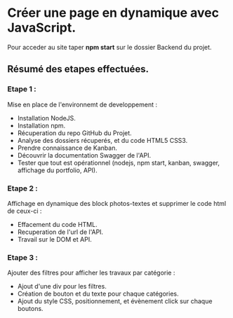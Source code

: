 # Créer une page en dynamique avec JavaScript.

Pour acceder au site taper **npm start** sur le dossier Backend du projet.

## Résumé des etapes effectuées.

### Etape 1 :
  Mise en place de l'environnemt de developpement :
  - Installation NodeJS.
  - Installation npm.
  - Récuperation du repo GitHub du Projet.
  - Analyse des dossiers récuperés, et du code HTML5 CSS3.
  - Prendre connaissance de Kanban.
  - Découvrir la documentation Swagger de l'API.
  - Tester que tout est opérationnel (nodejs, npm start, kanban, swagger, affichage du portfolio, API).

### Etape 2 :
  Affichage en dynamique des block photos-textes et supprimer le code html de ceux-ci :
  - Effacement du code HTML.
  - Recuperation de l'url de l'API.
  - Travail sur le DOM et API.

### Etape 3 :
  Ajouter des filtres pour afficher les travaux par catégorie :
  - Ajout d'une div pour les filtres.
  - Création de bouton et du texte pour chaque catégories.
  - Ajout du style CSS, positionnement, et évènement click sur chaque boutons.